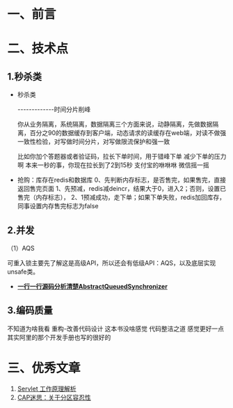 # 一、前言





# 二、技术点

## 1.秒杀类

- 秒杀类

    -------------时间分片削峰

    你从业务隔离，系统隔离，数据隔离三个方面来说，动静隔离，先做数据隔离，百分之90的数据缓存到客户端，动态请求的读缓存在web端，对读不做强一致性检验，对写做时间分片，对写做限流保护和强一致

    比如你加个答题器或者验证码，拉长下单时间，用于错峰下单
    减少下单的压力啊
    本来一秒的事，你现在拉长到了2到15秒
    支付宝的咻咻咻
    微信摇一摇

- 抢购：库存在redis和数据库
    0、先判断内存标志，是否售完，如果售完，直接返回售完页面
    1、先预减，redis减deincr，结果大于0，进入2；否则，设置已售完（内存标志），
    2、1预减成功，走下单；如果下单失败，redis加回库存，同事设置内存售完标志为false





## 2.并发

（1）AQS

 可重入锁主要先了解这是高级API，所以还会有低级API：AQS，以及底层实现unsafe类。

- [**一行一行源码分析清楚AbstractQueuedSynchronizer**](https://javadoop.com/2017/06/16/AbstractQueuedSynchronizer/?hmsr=toutiao.io&utm_medium=toutiao.io&utm_source=toutiao.io)



## 3.编码质量

不知道为啥我看 重构-改善代码设计 这本书没啥感觉  代码整洁之道  感觉更好一点  其实阿里的那个开发手册也写的很好的




# 三、优秀文章

1. [Servlet 工作原理解析](https://www.ibm.com/developerworks/cn/java/j-lo-servlet/index.html)
2. [CAP迷思：关于分区容忍性](http://zzyongx.github.io/blogs/cap-confusion-problems-with-partition-tolerance.html)